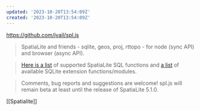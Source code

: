 ```yaml
---
updated: '2023-10-20T13:54:09Z'
created: '2023-10-20T13:54:09Z'
---
```

https://github.com/jvail/spl.js

> SpatiaLite and friends - sqlite, geos, proj, rttopo - for node (sync API) and browser (async API).

> [Here is a list](https://github.com/jvail/spl.js/blob/main/doc/spatialite_functions.md) of supported SpatiaLite SQL functions and [a list](https://github.com/jvail/spl.js/blob/main/doc/extensions_functions.md) of available SQLite extension functions/modules.

> Comments, bug reports and suggestions are welcome! spl.js will remain beta at least until the release of SpatiaLite 5.1.0.

[[Spatialite]]